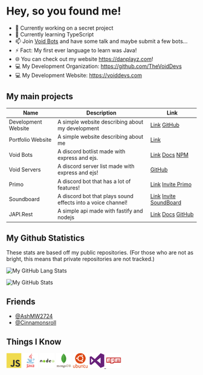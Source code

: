 # Hey, so you found me!

- 🔭 Currently working on a secret project
- 🌱 Currently learning TypeScript
- 📫 Join [Void Bots](https://voidbots.net/join) and have some talk and maybe submit a few bots...
- ⚡ Fact: My first ever language to learn was Java!
- 🌐 You can check out my website https://danplayz.com!
- 💻 My Development Organization: https://github.com/TheVoidDevs
- 💻 My Development Website: https://voiddevs.com

## My main projects

| Name | Description | Link |
|------|------|-----------|
| Development Website | A simple website describing about my development | [Link](https://voiddevs.com) [GitHub](https://github.com/TheVoidDevs/) |
| Portfolio Website | A simple website describing about me | [Link](https://danplayz.com) |
| Void Bots | A discord botlist made with express and ejs. | [Link](https://voidbots.net) [Docs](https://docs.voidbots.net) [NPM](https://www.npmjs.com/package/voidbots) |
| Void Servers | A discord server list made with express and ejs! | [GitHub](https://github.com/TheVoidDevs/VoidServers) |
| Primo | A discord bot that has a lot of features! | [Link](https://primo.vd.wtf) [Invite Primo](https://primo.vd.wtf) |
| Soundboard | A discord bot that plays sound effects into a voice channel! | [Link](https://soundboard.vd.wtf) [Invite SoundBoard](https://soundboard.vd.wtf/invite) |
| JAPI.Rest | A simple api made with fastify and nodejs | [Link](https://japi.rest) [Docs](https://docs.japi.rest) [GitHub](https://github.com/JapiRest/) |

## My Github Statistics
These stats are based off my public repositories. (For those who are not as bright, this means that private repositories are not tracked.)

![My GitHub Lang Stats](https://github-readme-stats.vercel.app/api/top-langs/?username=danplayz0&theme=tokyonight&layout=compact)

![My GitHub Stats](https://github-readme-stats.vercel.app/api?username=danplayz0&count_private=true&show_icons=true&theme=tokyonight)

## Friends
- [@AshMW2724](https://github.com/AshMW2724)
- [@Cinnamonsroll](https://github.com/Cinnamonsroll)

## Things I Know
<p>
<a href="https://www.js.org/" target="_blank"> <img src="https://raw.githubusercontent.com/devicons/devicon/master/icons/javascript/javascript-original.svg" alt="javascript" width="40em" height="40em"/></a> 
<a href="https://www.java.com/" target="_blank"> <img src="https://raw.githubusercontent.com/devicons/devicon/master/icons/java/java-original-wordmark.svg" alt="java" width="40em" height="40em"/></a> 
<a href="https://www.nodejs.com/" target="_blank"> <img src="https://raw.githubusercontent.com/devicons/devicon/master/icons/nodejs/nodejs-original-wordmark.svg" alt="nodejs" width="40em" height="40em"/></a> 
<a href="https://www.mongodb.com/" target="_blank"> <img src="https://raw.githubusercontent.com/devicons/devicon/master/icons/mongodb/mongodb-original-wordmark.svg" alt="mongodb" width="40em" height="40em"/></a> 
<a href="https://www.ubuntu.com/" target="_blank"> <img src="https://raw.githubusercontent.com/devicons/devicon/master/icons/ubuntu/ubuntu-plain-wordmark.svg" alt="ubuntu" width="40em" height="40em"/></a> 
<a href="https://www.visualstudio.com/" target="_blank"> <img src="https://raw.githubusercontent.com/devicons/devicon/master/icons/visualstudio/visualstudio-plain.svg" alt="VisualStudio" width="40em" height="40em"/> </a>
<a href="https://www.npmjs.org/" target="_blank"> <img src="https://raw.githubusercontent.com/devicons/devicon/master/icons/npm/npm-original-wordmark.svg" alt="NPM JS" width="40em" height="40em"/></a> 
</p>
